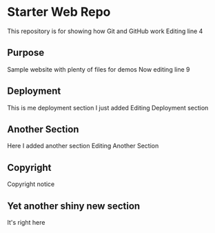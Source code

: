 # Starter Web Repo

This repository is for showing how Git and GitHub work
Editing line 4

## Purpose

Sample website with plenty of files for demos
Now editing line 9

## Deployment

This is me deployment section I just added
Editing Deployment section

## Another Section

Here I added another section
Editing Another Section

## Copyright
Copyright notice

## Yet another shiny new section
It's right here